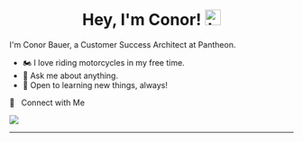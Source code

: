 <h1 align="center"> Hey, I'm Conor! <img src="https://user-images.githubusercontent.com/1303154/88677602-1635ba80-d120-11ea-84d8-d263ba5fc3c0.gif" width="28px" alt="hi"></h1>

I'm Conor Bauer, a Customer Success Architect at Pantheon. 


- 🏍️ I love riding motorcycles in my free time.
- :speech_balloon: Ask me about anything.
- 📝 Open to learning new things, always!

🤝 &nbsp; Connect with Me

[<img src="https://img.shields.io/badge/LinkedIn-0077B5?style=for-the-badge&logo=linkedin&logoColor=white" />](https://www.linkedin.com/in/conor-bauer-85a76166/)

<hr>

<!---
conorbauer23/conorbauer23 is a ✨ special ✨ repository because its `README.md` (this file) appears on your GitHub profile.
You can click the Preview link to take a look at your changes.
--->


